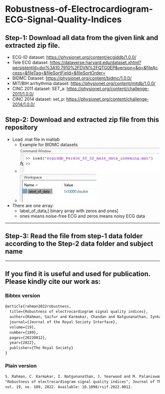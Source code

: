 # Robustness-of-Electrocardiogram-ECG-Signal-Quality-Indices

## Step-1: Download all data from the given link and extracted zip file.

- ECG-ID dataset: https://physionet.org/content/ecgiddb/1.0.0/
- Tele ECG dataset: https://dataverse.harvard.edu/dataset.xhtml?persistentId=doi%3A10.7910%2FDVN%2FQTG0EP&version=&q=&fileAccess=&fileTag=&fileSortField=&fileSortOrder=
-  BIDMC Dataset: https://physionet.org/content/bidmc/1.0.0/
- MIT/BIH arrhythmia dataset: https://physionet.org/content/mitdb/1.0.0/
- CINC 2011 dataset: SET_a: https://physionet.org/content/challenge-2011/1.0.0/
- CINC 2014 dataset: set_p: https://physionet.org/content/challenge-2014/1.0.0/

## Step-2:  Download and extracted zip file from this repository
- Load .mat file in matlab
    -   Example for BIDMC datasets
    -   ![Screenshot](load_mat.JPG)
    -    ![Screenshot](mat_workplace.JPG)
- There are one array:
    - label_of_data,[ binary array with zeros and ones]
    - ones means noise-free ECG and zeros means noisy ECG data
---
## Step-3: Read the file from step-1 data folder according to the Step-2 data folder and subject name
---
## If you find it is useful and used for publication. Please kindly cite our work as:
### Bibtex version
```latex
@article{rahman2022robustness,
  title={Robustness of electrocardiogram signal quality indices},
  author={Rahman, Saifur and Karmakar, Chandan and Natgunanathan, Iynkaran and Yearwood, John and Palaniswami, Marimuthu},
  journal={Journal of the Royal Society Interface},
  volume={19},
  number={189},
  pages={20220012},
  year={2022},
  publisher={The Royal Society}
}

```
### Plain version
```latex
S. Rahman, C. Karmakar, I. Natgunanathan, J. Yearwood and M. Palaniswami, 
"Robustness of electrocardiogram signal quality indices", Journal of The Royal Society Interface,
vol. 19, no. 189, 2022. Available: 10.1098/rsif.2022.0012.

```
